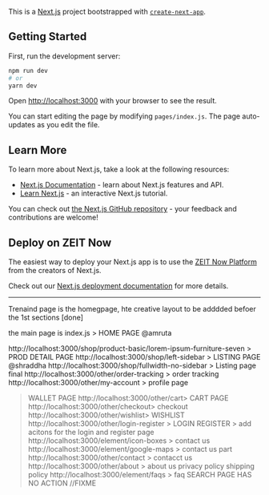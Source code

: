 This is a [Next.js](https://nextjs.org/) project bootstrapped with [`create-next-app`](https://github.com/zeit/next.js/tree/canary/packages/create-next-app).

## Getting Started

First, run the development server:

```bash
npm run dev
# or
yarn dev
```

Open [http://localhost:3000](http://localhost:3000) with your browser to see the result.

You can start editing the page by modifying `pages/index.js`. The page auto-updates as you edit the file.

## Learn More

To learn more about Next.js, take a look at the following resources:

-   [Next.js Documentation](https://nextjs.org/docs) - learn about Next.js features and API.
-   [Learn Next.js](https://nextjs.org/learn) - an interactive Next.js tutorial.

You can check out [the Next.js GitHub repository](https://github.com/zeit/next.js/) - your feedback and contributions are welcome!

## Deploy on ZEIT Now

The easiest way to deploy your Next.js app is to use the [ZEIT Now Platform](https://zeit.co/import?utm_medium=default-template&filter=next.js&utm_source=create-next-app&utm_campaign=create-next-app-readme) from the creators of Next.js.

Check out our [Next.js deployment documentation](https://nextjs.org/docs/deployment) for more details.

---

Trenaind page is the homegpage, hte creative layout to be adddded befoer the 1st sections [done]


the main page is index.js > HOME PAGE @amruta

http://localhost:3000/shop/product-basic/lorem-ipsum-furniture-seven > PROD DETAIL PAGE
http://localhost:3000/shop/left-sidebar > LISTING PAGE @shraddha
http://localhost:3000/shop/fullwidth-no-sidebar > Listing page final
http://localhost:3000/other/order-tracking > order tracking
http://localhost:3000/other/my-account > profile page

> WALLET PAGE
>http://localhost:3000/other/cart> CART PAGE
http://localhost:3000/other/checkout> checkout
http://localhost:3000/other/wishlist> WISHLIST
http://localhost:3000/other/login-register > LOGIN REGISTER > add acitons for the login and register page
http://localhost:3000/element/icon-boxes > contact us
http://localhost:3000/element/google-maps > contact us part
http://localhost:3000/other/contact > contacct us
http://localhost:3000/other/about > about us
privacy policy
shipping policy
http://localhost:3000/element/faqs > faq
SEARCH PAGE HAS NO ACTION //FIXME






